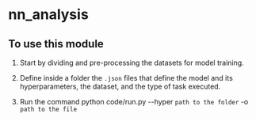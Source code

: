 # nn_analysis


## To use this module

1. Start by dividing and pre-processing the datasets for model training.

2. Define inside a folder the `.json` files that define the model and its hyperparameters, the dataset, and the type of task executed.

3. Run the command python code/run.py --hyper `path to the folder` -o `path to the file`